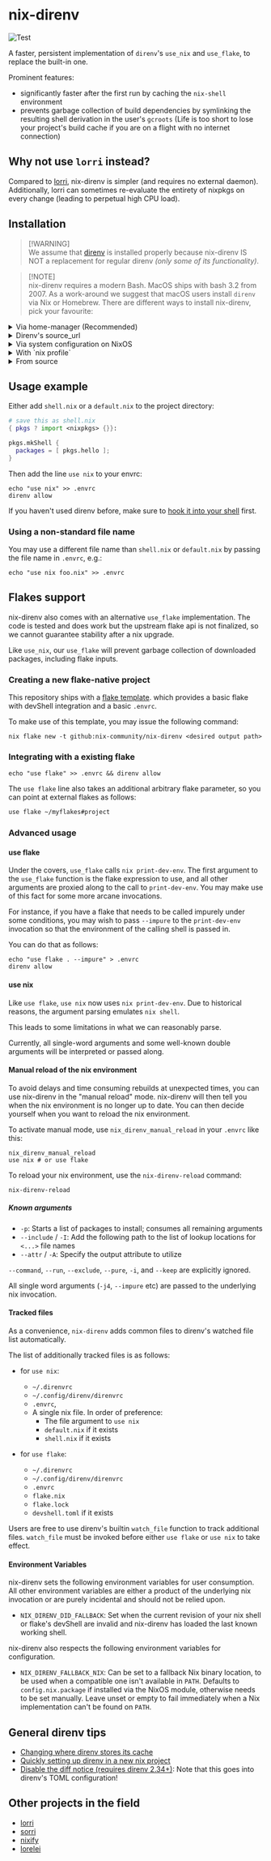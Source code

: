 # nix-direnv

![Test](https://github.com/nix-community/nix-direnv/workflows/Test/badge.svg)

A faster, persistent implementation of `direnv`'s `use_nix` and `use_flake`, to
replace the built-in one.

Prominent features:

- significantly faster after the first run by caching the `nix-shell`
  environment
- prevents garbage collection of build dependencies by symlinking the resulting
  shell derivation in the user's `gcroots` (Life is too short to lose your
  project's build cache if you are on a flight with no internet connection)

## Why not use `lorri` instead?

Compared to [lorri](https://github.com/nix-community/lorri), nix-direnv is
simpler (and requires no external daemon). Additionally, lorri can sometimes
re-evaluate the entirety of nixpkgs on every change (leading to perpetual high
CPU load).

## Installation

> [!WARNING]\
> We assume that [direnv](https://direnv.net/) is installed properly because
> nix-direnv IS NOT a replacement for regular direnv _(only some of its
> functionality)_.

> [!NOTE]\
> nix-direnv requires a modern Bash. MacOS ships with bash 3.2 from 2007. As a
> work-around we suggest that macOS users install `direnv` via Nix or Homebrew.
> There are different ways to install nix-direnv, pick your favourite:

<details>
  <summary> Via home-manager (Recommended)</summary>

### Via home-manager

Note that while the home-manager integration is recommended, some use cases
require the use of features only present in some versions of nix-direnv. It is
much harder to control the version of nix-direnv installed with this method. If
you require such specific control, please use another method of installing
nix-direnv.

In `$HOME/.config/home-manager/home.nix` add

```Nix
{
  # ...other config, other config...

  programs = {
    direnv = {
      enable = true;
      enableBashIntegration = true; # see note on other shells below
      nix-direnv.enable = true;
    };

    bash.enable = true; # see note on other shells below
  };
}
```

Check the current
[Home Manager Options](https://mipmip.github.io/home-manager-option-search/?query=direnv)
for integration with shells other than Bash. Be sure to also allow
`home-manager` to manage your shell with `programs.<your_shell>.enable = true`.

</details>
<details>
  <summary>Direnv's source_url</summary>

### Direnv source_url

Put the following lines in your `.envrc`:

```bash
if ! has nix_direnv_version || ! nix_direnv_version 3.0.6; then
  source_url "https://raw.githubusercontent.com/nix-community/nix-direnv/3.0.6/direnvrc" "sha256-RYcUJaRMf8oF5LznDrlCXbkOQrywm0HDv1VjYGaJGdM="
fi
```

</details>

<details>
  <summary>Via system configuration on NixOS</summary>

### Via system configuration on NixOS

For NixOS 23.05+ all that's required is

```Nix
{
  programs.direnv.enable = true;
}
```

other available options are:

```Nix
{ pkgs, ... }: {
  #set to default values
  programs.direnv = {
    package = pkgs.direnv;
    silent = false;
    loadInNixShell = true;
    direnvrcExtra = "";
    nix-direnv = {
      enable = true;
      package = pkgs.nix-direnv;
    };
  }
```

</details>

<details>
  <summary>With `nix profile`</summary>

### With `nix profile`

As **non-root** user do the following:

```shell
nix profile install nixpkgs#nix-direnv
```

Then add nix-direnv to `$HOME/.config/direnv/direnvrc`:

```bash
source $HOME/.nix-profile/share/nix-direnv/direnvrc
```

</details>

<details>
  <summary>From source</summary>

### From source

Clone the repository to some directory and then source the direnvrc from this
repository in your own `~/.config/direnv/direnvrc`:

```bash
# put this in ~/.config/direnv/direnvrc
source $HOME/nix-direnv/direnvrc
```

</details>

## Usage example

Either add `shell.nix` or a `default.nix` to the project directory:

```nix
# save this as shell.nix
{ pkgs ? import <nixpkgs> {}}:

pkgs.mkShell {
  packages = [ pkgs.hello ];
}
```

Then add the line `use nix` to your envrc:

```shell
echo "use nix" >> .envrc
direnv allow
```

If you haven't used direnv before, make sure to
[hook it into your shell](https://direnv.net/docs/hook.html) first.

### Using a non-standard file name

You may use a different file name than `shell.nix` or `default.nix` by passing
the file name in `.envrc`, e.g.:

```shell
echo "use nix foo.nix" >> .envrc
```

## Flakes support

nix-direnv also comes with an alternative `use_flake` implementation. The code
is tested and does work but the upstream flake api is not finalized, so we
cannot guarantee stability after a nix upgrade.

Like `use_nix`, our `use_flake` will prevent garbage collection of downloaded
packages, including flake inputs.

### Creating a new flake-native project

This repository ships with a
[flake template](https://github.com/nix-community/nix-direnv/tree/master/templates/flake).
which provides a basic flake with devShell integration and a basic `.envrc`.

To make use of this template, you may issue the following command:

```shell
nix flake new -t github:nix-community/nix-direnv <desired output path>
```

### Integrating with a existing flake

```shell
echo "use flake" >> .envrc && direnv allow
```

The `use flake` line also takes an additional arbitrary flake parameter, so you
can point at external flakes as follows:

```bash
use flake ~/myflakes#project
```

### Advanced usage

#### use flake

Under the covers, `use_flake` calls `nix print-dev-env`. The first argument to
the `use_flake` function is the flake expression to use, and all other arguments
are proxied along to the call to `print-dev-env`. You may make use of this fact
for some more arcane invocations.

For instance, if you have a flake that needs to be called impurely under some
conditions, you may wish to pass `--impure` to the `print-dev-env` invocation so
that the environment of the calling shell is passed in.

You can do that as follows:

```shell
echo "use flake . --impure" > .envrc
direnv allow
```

#### use nix

Like `use flake`, `use nix` now uses `nix print-dev-env`. Due to historical
reasons, the argument parsing emulates `nix shell`.

This leads to some limitations in what we can reasonably parse.

Currently, all single-word arguments and some well-known double arguments will
be interpreted or passed along.

#### Manual reload of the nix environment

To avoid delays and time consuming rebuilds at unexpected times, you can use
nix-direnv in the "manual reload" mode. nix-direnv will then tell you when the
nix environment is no longer up to date. You can then decide yourself when you
want to reload the nix environment.

To activate manual mode, use `nix_direnv_manual_reload` in your `.envrc` like
this:

```shell
nix_direnv_manual_reload
use nix # or use flake
```

To reload your nix environment, use the `nix-direnv-reload` command:

```shell
nix-direnv-reload
```

##### Known arguments

- `-p`: Starts a list of packages to install; consumes all remaining arguments
- `--include` / `-I`: Add the following path to the list of lookup locations for
  `<...>` file names
- `--attr` / `-A`: Specify the output attribute to utilize

`--command`, `--run`, `--exclude`, `--pure`, `-i`, and `--keep` are explicitly
ignored.

All single word arguments (`-j4`, `--impure` etc) are passed to the underlying
nix invocation.

#### Tracked files

As a convenience, `nix-direnv` adds common files to direnv's watched file list
automatically.

The list of additionally tracked files is as follows:

- for `use nix`:
  - `~/.direnvrc`
  - `~/.config/direnv/direnvrc`
  - `.envrc`,
  - A single nix file. In order of preference:
    - The file argument to `use nix`
    - `default.nix` if it exists
    - `shell.nix` if it exists

- for `use flake`:
  - `~/.direnvrc`
  - `~/.config/direnv/direnvrc`
  - `.envrc`
  - `flake.nix`
  - `flake.lock`
  - `devshell.toml` if it exists

Users are free to use direnv's builtin `watch_file` function to track additional
files. `watch_file` must be invoked before either `use flake` or `use nix` to
take effect.

#### Environment Variables

nix-direnv sets the following environment variables for user consumption. All
other environment variables are either a product of the underlying nix
invocation or are purely incidental and should not be relied upon.

- `NIX_DIRENV_DID_FALLBACK`: Set when the current revision of your nix shell or
  flake's devShell are invalid and nix-direnv has loaded the last known working
  shell.

nix-direnv also respects the following environment variables for configuration.

- `NIX_DIRENV_FALLBACK_NIX`: Can be set to a fallback Nix binary location, to be
  used when a compatible one isn't available in `PATH`. Defaults to
  `config.nix.package` if installed via the NixOS module, otherwise needs to be
  set manually. Leave unset or empty to fail immediately when a Nix
  implementation can't be found on `PATH`.

## General direnv tips

- [Changing where direnv stores its cache][cache_location]
- [Quickly setting up direnv in a new nix project][new_project]
- [Disable the diff notice (requires direnv 2.34+)][hide_diff_notice]: Note that
  this goes into direnv's TOML configuration!

[cache_location]: https://github.com/direnv/direnv/wiki/Customizing-cache-location
[new_project]: https://github.com/nix-community/nix-direnv/wiki/Shell-integration
[hide_diff_notice]: https://direnv.net/man/direnv.toml.1.html#codehideenvdiffcode

## Other projects in the field

- [lorri](https://github.com/nix-community/lorri)
- [sorri](https://github.com/nmattia/sorri)
- [nixify](https://github.com/kalbasit/nur-packages/blob/master/pkgs/nixify/envrc)
- [lorelei](https://github.com/shajra/direnv-nix-lorelei)

